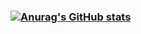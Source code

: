 ### [![Anurag's GitHub stats](https://github-readme-stats.vercel.app/api?username=joostgrunwald)](https://github.com/anuraghazra/github-readme-stats)

<!--
**joostgrunwald/joostgrunwald** is a ✨ _special_ ✨ repository because its `README.md` (this file) appears on your GitHub profile.

Here are some ideas to get you started:

- 🔭 I’m currently working on ...
- 🌱 I’m currently learning ...
- 👯 I’m looking to collaborate on ...
- 🤔 I’m looking for help with ...
- 💬 Ask me about ...
- 📫 How to reach me: ...
- 😄 Pronouns: ...
- ⚡ Fun fact: ...
-->
